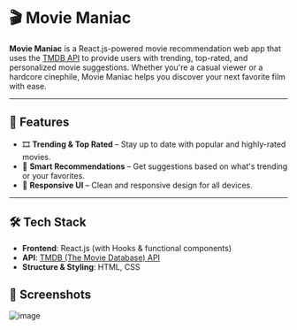 # 🎬 Movie Maniac

**Movie Maniac** is a React.js-powered movie recommendation web app that uses the [TMDB API](https://www.themoviedb.org/documentation/api) to provide users with trending, top-rated, and personalized movie suggestions. Whether you're a casual viewer or a hardcore cinephile, Movie Maniac helps you discover your next favorite film with ease.

---

## 🚀 Features

- 🎞️ **Trending & Top Rated** – Stay up to date with popular and highly-rated movies.
- 🧠 **Smart Recommendations** – Get suggestions based on what's trending or your favorites.
- 🎨 **Responsive UI** – Clean and responsive design for all devices.

---

## 🛠️ Tech Stack

- **Frontend**: React.js (with Hooks & functional components)
- **API**: [TMDB (The Movie Database) API](https://www.themoviedb.org/)
- **Structure & Styling**: HTML, CSS

## 📸 Screenshots

![image](https://github.com/user-attachments/assets/e989d66f-99a3-4317-90ed-041b6bd5234f)
